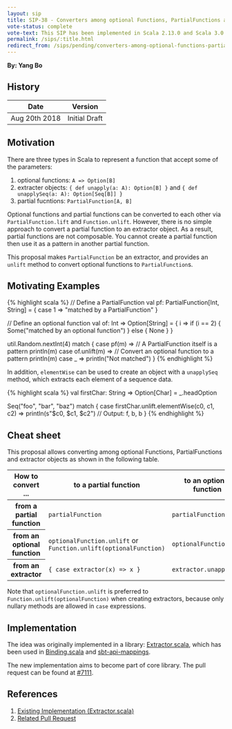 ```yaml
---
layout: sip
title: SIP-38 - Converters among optional Functions, PartialFunctions and extractor objects
vote-status: complete
vote-text: This SIP has been implemented in Scala 2.13.0 and Scala 3.0.0
permalink: /sips/:title.html
redirect_from: /sips/pending/converters-among-optional-functions-partialfunctions-and-extractor-object.html
---
```


**By: Yang Bo**


## History

| Date          | Version       |
|---------------|---------------|
| Aug 20th 2018 | Initial Draft |

## Motivation

There are three types in Scala to represent a function that accept some of the parameters:

1. optional functions: `A => Option[B]`
2. extracter objects: `{ def unapply(a: A): Option[B] }` and `{ def unapplySeq(a: A): Option[Seq[B]] }`
3. partial fucntions: `PartialFunction[A, B]`

Optional functions and partial functions can be converted to each other via `PartialFunction.lift` and `Function.unlift`. However, there is no simple approach to convert a partial function to an extractor object. As a result, partial functions are not composable. You cannot create a partial function then use it as a pattern in another partial function.

This proposal makes `PartialFunction` be an extractor, and provides an `unlift` method to convert optional functions to `PartialFunction`s.

## Motivating Examples

{% highlight scala %}
// Define a PartialFunction
val pf: PartialFunction[Int, String] = {
  case 1 => "matched by a PartialFunction"
}

// Define an optional function
val of: Int => Option[String] = { i =>
  if (i == 2) {
    Some("matched by an optional function")
  } else {
    None
  }
}

util.Random.nextInt(4) match {
  case pf(m) => // A PartialFunction itself is a pattern
    println(m)
  case of.unlift(m) => // Convert an optional function to a pattern
    println(m)
  case _ =>
    println("Not matched")
}
{% endhighlight %}

In addition, `elementWise` can be used to create an object with a `unapplySeq` method, which extracts each element of a sequence data.

{% highlight scala %}
val firstChar: String => Option[Char] = _.headOption

Seq("foo", "bar", "baz") match {
  case firstChar.unlift.elementWise(c0, c1, c2) =>
    println(s"$c0, $c1, $c2") // Output: f, b, b
}
{% endhighlight %}

## Cheat sheet

This proposal allows converting among optional Functions, PartialFunctions and extractor objects as shown in the following table.

<table>
  <thead>
    <tr>
      <th>
        How to convert ...
      </th>
      <th>
        to a partial function
      </th>
      <th>
        to an optional function
      </th>
      <th>
        to an extractor
      </th>
    </tr>
  </thead>
  <tbody>
    <tr>
      <th>
        from a partial function
      </th>
      <td>
        <code>partialFunction</code>
      </td>
      <td>
        <code>partialFunction.lift</code>
      </td>
      <td>
        <code>partialFunction</code>
      </td>
    </tr>
    <tr>
      <th>
        from an optional function
      </th>
      <td>
        <code>optionalFunction.unlift</code> or <code>Function.unlift(optionalFunction)</code>
      </td>
      <td>
        <code>optionalFunction</code>
      </td>
      <td>
        <code>optionalFunction.unlift</code>
      </td>
    </tr>
    <tr>
      <th>
        from an extractor
      </th>
      <td>
        <code>{ case extractor(x) => x }</code>
      </td>
      <td>
        <code>extractor.unapply _</code>
      </td>
      <td>
        <code>extractor</code>
      </td>
    </tr>
  </tbody>
</table>

Note that `optionalFunction.unlift` is preferred to `Function.unlift(optionalFunction)` when creating extractors, because only nullary methods are allowed in `case` expressions.

## Implementation

The idea was originally implemented in a library: [Extractor.scala](https://github.com/ThoughtWorksInc/Extractor.scala), which has been used in [Binding.scala](https://github.com/ThoughtWorksInc/Binding.scala/blob/10.0.x/XmlExtractor/src/main/scala/com/thoughtworks/binding/XmlExtractor.scala#L63) and [sbt-api-mappings](https://github.com/ThoughtWorksInc/sbt-api-mappings/blob/f4e1353/src/main/scala/com/thoughtworks/sbtApiMappings/ApiMappings.scala#L48).

The new implementation aims to become part of core library. The pull request can be found at [#7111][2].

## References

1. [Existing Implementation (Extractor.scala)][1]
2. [Related Pull Request][2]

[1]: https://github.com/ThoughtWorksInc/Extractor.scala "Extractor.scala"
[2]: https://github.com/scala/scala/pull/7111 "#7111"
